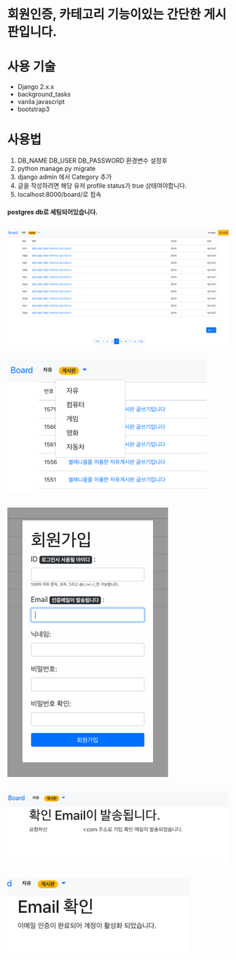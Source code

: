 회원인증, 카테고리 기능이있는 간단한 게시판입니다.
=======
사용 기술
=====
- Django 2.x.x
- background_tasks
- vanila javascript
- bootstrap3


 사용법
============
1. DB_NAME DB_USER DB_PASSWORD 환경변수 설정후
3. python manage.py migrate
4. django admin 에서 Category 추가
5. 글을 작성하려면 해당 유저 profile status가 true 상태여야합니다.
6. localhost:8000/board/로 접속

#### postgres db로 세팅되어있습니다.



![alt text](https://github.com/dizzyplay/djangoboard/blob/master/readme_image/1.png)
----
![alt text](https://github.com/dizzyplay/djangoboard/blob/master/readme_image/2.png)
----
![alt text](https://github.com/dizzyplay/djangoboard/blob/master/readme_image/3.png)
----
![alt text](https://github.com/dizzyplay/djangoboard/blob/master/readme_image/4.png)
----
![alt text](https://github.com/dizzyplay/djangoboard/blob/master/readme_image/5.png)
----
